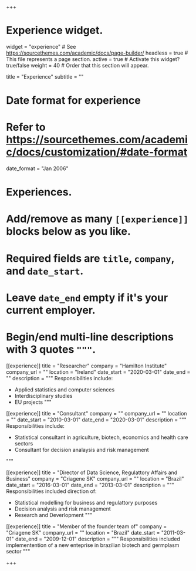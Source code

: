+++
# Experience widget.
widget = "experience"  # See https://sourcethemes.com/academic/docs/page-builder/
headless = true  # This file represents a page section.
active = true  # Activate this widget? true/false
weight = 40  # Order that this section will appear.

title = "Experience"
subtitle = ""

# Date format for experience
#   Refer to https://sourcethemes.com/academic/docs/customization/#date-format
date_format = "Jan 2006"

# Experiences.
#   Add/remove as many `[[experience]]` blocks below as you like.
#   Required fields are `title`, `company`, and `date_start`.
#   Leave `date_end` empty if it's your current employer.
#   Begin/end multi-line descriptions with 3 quotes `"""`.
[[experience]]
  title = "Researcher"
  company = "Hamilton Institute"
  company_url = ""
  location = "Ireland"
  date_start = "2020-03-01"
  date_end = ""
  description = """
  Responsibilities include:
  
  * Applied statistics and computer sciences
  * Interdisciplinary studies
  * EU projects
  """

[[experience]]
  title = "Consultant"
  company = ""
  company_url = ""
  location = ""
  date_start = "2010-03-01"
  date_end = "2020-03-01"
  description = """
  Responsibilities include:
  
  * Statistical consultant in agriculture, biotech, economics and health care sectors
  * Consultant for decision analaysis and risk management

  """





[[experience]]
  title = "Director of Data Science, Regulattory Affairs and Business"
  company = "Criagene SK"
  company_url = ""
  location = "Brazil"
  date_start = "2016-03-01"
  date_end = "2013-03-01"
  description = """ Responsibilities included direction of:
  
  * Statistical modelling for business and regulattory purposes
  * Decision analysis and risk management
  * Research and Deverlopment  """


[[experience]]
  title = "Member of the founder team of"
  company = "Criagene SK"
  company_url = ""
  location = "Brazil"
  date_start = "2011-03-01"
  date_end = "2009-12-01"
  description = """ Responsibilities included implementention of a new enteprise in brazilian biotech and germplasm sector
   """




+++
